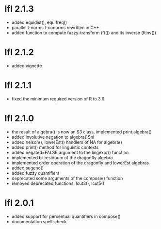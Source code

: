 # lfl 2.1.3
* added equidist(), equifreq()
* parallel t-norms t-conorms rewritten in C++
* added function to compute fuzzy-transform (ft()) and its inverse (ftinv())


# lfl 2.1.2
* added vignette


# lfl 2.1.1
* fixed the minimum required version of R to 3.6


# lfl 2.1.0
* the result of algebra() is now an S3 class, implemented print.algebra()
* added involutive negation to algebra()$ni
* added nelson(), lowerEst() handlers of NA for algebra()
* added print() method for linguistic contexts
* added negated=FALSE argument to the lingexpr() function
* implemented bi-residuum of the dragonfly algebra
* implemented order operation of the dragonfly and lowerEst algebras
* added sugeno()
* added fuzzy quantifiers
* deprecated some arguments of the compose() function
* removed deprecated functions: lcut3(), lcut5()


# lfl 2.0.1
* added support for percentual quantifiers in compose()
* documentation spell-check

